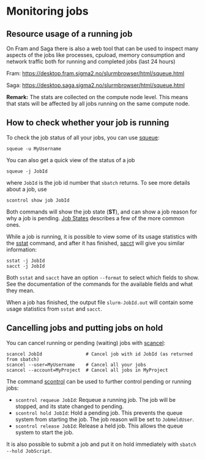 

# Monitoring jobs


## Resource usage of a running job

On Fram and Saga there is also a web tool that can be used to inspect many aspects of the jobs like processes, cpuload, memory consumption and network traffic both for running and completed jobs (last 24 hours)

Fram: <https://desktop.fram.sigma2.no/slurmbrowser/html/squeue.html>

Saga: <https://desktop.saga.sigma2.no/slurmbrowser/html/squeue.html>

**Remark:** The stats are collected on the compute node level. This means that stats will be affected by all jobs running on the same compute node.


## How to check whether your job is running

To check the job status of all your jobs, you can use
[squeue](https://slurm.schedmd.com/squeue.html):

    squeue -u MyUsername

You can also get a quick view of the status of a job

    squeue -j JobId

where `JobId` is the job id number that `sbatch` returns. To see more
details about a job, use

    scontrol show job JobId

Both commands will show the job state (**ST**), and can show a job reason for
why a job is pending. [Job States](job_states.md) describes a few
of the more common ones.

While a job is running, it is possible to view some of its usage
statistics with the [sstat](https://slurm.schedmd.com/sstat.html)
command, and after it has finished,
[sacct](https://slurm.schedmd.com/sacct.html) will give you similar
information:

    sstat -j JobId
    sacct -j JobId

Both `sstat` and `sacct` have an option `--format` to select which
fields to show. See the documentation of the commands for the
available fields and what they mean.

When a job has finished, the output file `slurm-JobId.out` will
contain some usage statistics from `sstat` and `sacct`.


## Cancelling jobs and putting jobs on hold

You can cancel running or pending (waiting) jobs with [scancel](https://slurm.schedmd.com/scancel.html):

    scancel JobId                # Cancel job with id JobId (as returned from sbatch)
    scancel --user=MyUsername    # Cancel all your jobs
    scancel --account=MyProject  # Cancel all jobs in MyProject

The command [scontrol](https://slurm.schedmd.com/scontrol.html) can be
used to further control pending or running jobs:

- `scontrol requeue JobId`: Requeue a running job. The job will be
  stopped, and its state changed to pending.
- `scontrol hold JobId`: Hold a pending job. This prevents the queue
  system from starting the job. The job reason will be set to `JobHeldUser`.
- `scontrol release JobId`: Release a held job. This allows the queue
  system to start the job.

It is also possible to submit a job and put it on hold immediately
with `sbatch --hold JobScript`.
